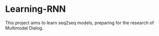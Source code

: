 # Learning-RNN
This project aims to learn seq2seq models, preparing for the research of Multimodal Dialog.
